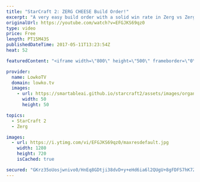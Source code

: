 ```yaml
---
title: "StarCraft 2: ZERG CHEESE Build Order!"
excerpt: "A very easy build order with a solid win rate in Zerg vs Zerg. Subscribe for more videos: http://lowko.tv/youtube More StarCraft 2 guides: https://goo.gl/Njw8ay  The strength of the 15 Hatchery, 14 Extractor and 14 Spawning Pool is the fact that it makes your build order look very \"normal\". Your opponent"
originalUrl: https://youtube.com/watch?v=EFGJKS69qz0
type: video
price: Free
length: PT15M43S
publishedDateTime: 2017-05-11T13:23:54Z
heat: 52

featuredContent: "<iframe width=\"800\" height=\"500\" frameborder=\"0\" src=\"https://www.youtube.com/embed/EFGJKS69qz0\" allow=\"accelerometer; autoplay; encrypted-media; gyroscope; picture-in-picture\" allowfullscreen></iframe>"

provider:
  name: LowkoTV
  domain: lowko.tv
  images:
    - url: https://smartableai.github.io/starcraft2/assets/images/organizations/lowko.tv-50x50.jpg
      width: 50
      height: 50

topics:
  - StarCraft 2
  - Zerg

images:
  - url: https://i.ytimg.com/vi/EFGJKS69qz0/maxresdefault.jpg
    width: 1280
    height: 720
    isCached: true

secured: "GKrz35oUosjwnivo0/HnEq8GDtji38dvD+y+eHd6ia6l2QUgU+8gFDFS7hK7ZdJiWmhfUfN1yZy8Xm1i2AGmlqjcDypKvrR8YGTwH99aJiXP9eWjw52wHCJ0g/9TAM1h5Wdbo2AhuWCbZwEy1iox9lUZ/E3YZzLPi+MNGEcBbqG8iiYAvoNm2YUc6YRZOAleDQ/KEQKBUNEvqp0He05ubNAQe4lLQvgCZTMut0+F+C2hOiPy4b3YqZFlQA72jaJGVfhjfzOnLfrnZ5fC9Cm9e2BADBeudPOaSsm9jZdcHx75TywzZvss+ItTqqkBG1703g5HT4TeS0nyuJpH/FX5kWXGKYO+RJI6+x0+KR75ZDrX4avkkveO1P6/euge9LZSdCa/4L/TGZL+5Vh24ia3TEC2Eqmvx64O0Uhmk40o5aSDDL+lJiJ6ojJq/0F5VRN1;CLBX32UxXgisx64xf2pimA=="
---
```


